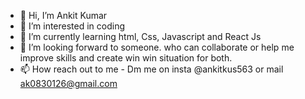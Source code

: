 - 👋 Hi, I’m Ankit Kumar
- 👀 I’m interested in coding
- 🌱 I’m currently learning html, Css, Javascript and React Js
- 💞️ I’m looking forward to someone. who can collaborate or help me improve skills and create win win situation for both.
- 📫 How reach out to me - Dm me on insta @ankitkus563 or mail ak0830126@gmail.com

<!---
ankitkus563/ankitkus563
--->

